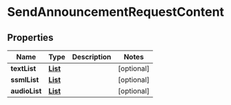 

# SendAnnouncementRequestContent


## Properties

| Name | Type | Description | Notes |
|------------ | ------------- | ------------- | -------------|
|**textList** | [**List**](List.md) |  |  [optional] |
|**ssmlList** | [**List**](List.md) |  |  [optional] |
|**audioList** | [**List**](List.md) |  |  [optional] |



